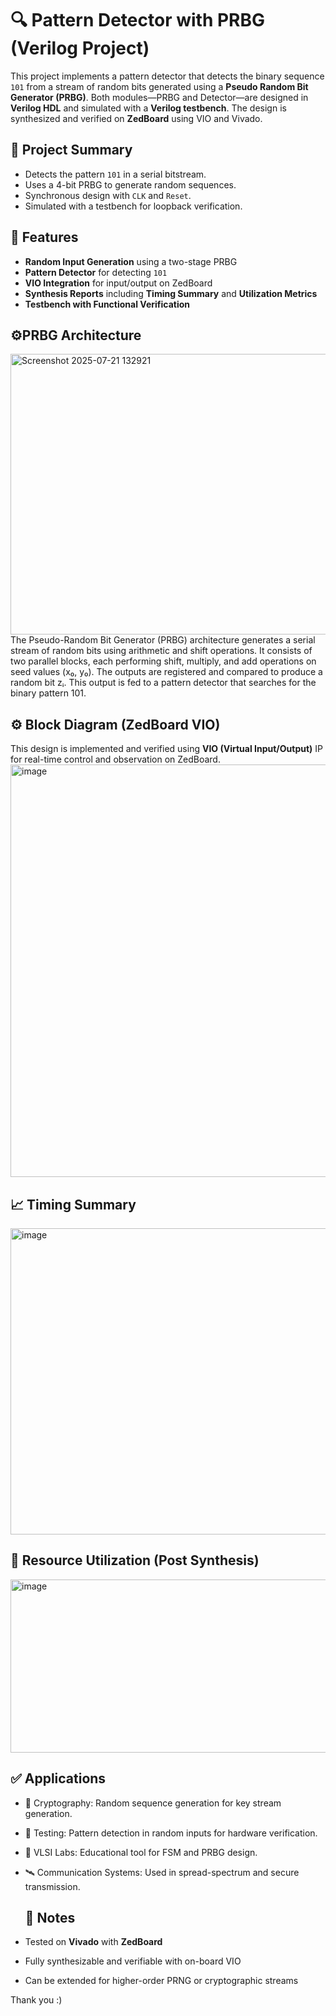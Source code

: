 # 🔍 Pattern Detector with PRBG (Verilog Project)
This project implements a pattern detector that detects the binary sequence `101` from a stream of random bits generated using a **Pseudo Random Bit Generator (PRBG)**. Both modules—PRBG and Detector—are designed in **Verilog HDL** and simulated with a **Verilog testbench**. The design is synthesized and verified on **ZedBoard** using VIO and Vivado.

## 🧠 Project Summary
- Detects the pattern `101` in a serial bitstream.
- Uses a 4-bit PRBG to generate random sequences.
- Synchronous design with `CLK` and `Reset`.
- Simulated with a testbench for loopback verification.

## 📌 Features
- **Random Input Generation** using a two-stage PRBG
- **Pattern Detector** for detecting `101`
- **VIO Integration** for input/output on ZedBoard
- **Synthesis Reports** including **Timing Summary** and **Utilization Metrics**
- **Testbench with Functional Verification**

## ⚙️PRBG Architecture 
<img width="520" height="449" alt="Screenshot 2025-07-21 132921" src="https://github.com/user-attachments/assets/f19e4241-0ac4-4d92-a85d-dfd06d244c83" />
The Pseudo-Random Bit Generator (PRBG) architecture generates a serial stream of random bits using arithmetic and shift operations. It consists of two parallel blocks, each performing shift, multiply, and add operations on seed values (x₀, y₀). The outputs are registered and compared to produce a random bit zᵢ. This output is fed to a pattern detector that searches for the binary pattern 101.

## ⚙️ Block Diagram (ZedBoard VIO)
This design is implemented and verified using **VIO (Virtual Input/Output)** IP for real-time control and observation on ZedBoard.
<img width="1371" height="660" alt="image" src="https://github.com/user-attachments/assets/814ae713-8548-429a-8060-3c6b05997f8f" />

## 📈 Timing Summary
<img width="1541" height="490" alt="image" src="https://github.com/user-attachments/assets/77b89d2f-5426-4a1d-9923-b9051391c214" />

## 🧮 Resource Utilization (Post Synthesis)
<img width="1537" height="277" alt="image" src="https://github.com/user-attachments/assets/c0430bd9-211b-4b9f-8c4b-b0cad93498d3" />

## ✅ Applications
- 🔐 Cryptography: Random sequence generation for key stream generation.
- 🎰 Testing: Pattern detection in random inputs for hardware verification.
- 🧪 VLSI Labs: Educational tool for FSM and PRBG design.
- 🛰️ Communication Systems: Used in spread-spectrum and secure transmission.

  ## 📌 Notes
- Tested on **Vivado** with **ZedBoard**
- Fully synthesizable and verifiable with on-board VIO
- Can be extended for higher-order PRNG or cryptographic streams

 Thank you :)

